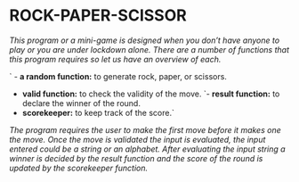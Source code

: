 # ROCK-PAPER-SCISSOR
*This program or a mini-game is designed when you don’t have anyone to play or you are under lockdown alone. There are a number of functions that this program requires so let us have an overview of each.*

` - **a random function:** to generate rock, paper, or scissors. 
- **valid function:** to check the validity of the move.
`- **result function:** to declare the winner of the round.
- **scorekeeper:** to keep track of the score.`

*The program requires the user to make the first move before it makes one the move. Once the move is validated the input is evaluated, the input entered could be a string or an alphabet. After evaluating the input string a winner is decided by the result function and the score of the round is updated by the scorekeeper function.*
